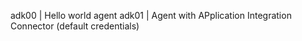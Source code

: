 adk00 | Hello world agent 
adk01 | Agent with APplication Integration Connector (default credentials)
